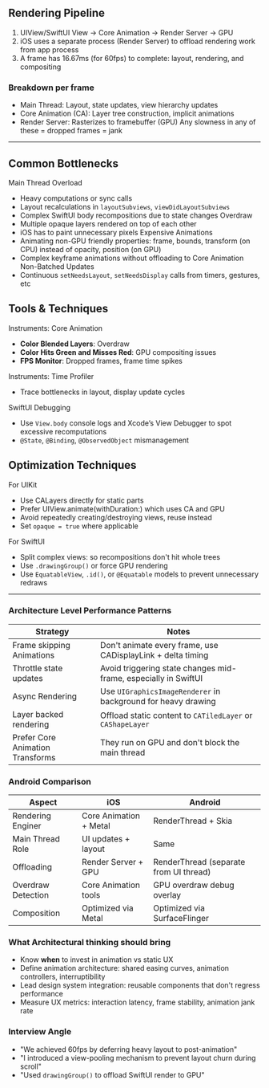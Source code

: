 ## Rendering Pipeline
1. UIView/SwiftUI View → Core Animation → Render Server → GPU
2. iOS uses a separate process (Render Server) to offload rendering work from app process
3. A frame has 16.67ms (for 60fps) to complete: layout, rendering, and compositing

### Breakdown per frame
- Main Thread: Layout, state updates, view hierarchy updates
- Core Animation (CA): Layer tree construction, implicit animations
- Render Server: Rasterizes to framebuffer (GPU)
Any slowness in any of these = dropped frames = jank

---
## Common Bottlenecks
Main Thread Overload
- Heavy computations or sync calls
- Layout recalculations in `layoutSubviews`, `viewDidLayoutSubviews`
- Complex SwiftUI body recompositions due to state changes
Overdraw
- Multiple opaque layers rendered on top of each other
- iOS has to paint unnecessary pixels
Expensive Animations
- Animating non-GPU friendly properties: frame, bounds, transform (on CPU) instead of opacity, position (on GPU)
- Complex keyframe animations without offloading to Core Animation
Non-Batched Updates
- Continuous `setNeedsLayout`, `setNeedsDisplay` calls from timers, gestures, etc

## Tools & Techniques
Instruments: Core Animation
- **Color Blended Layers**: Overdraw
- **Color Hits Green and Misses Red**: GPU compositing issues
- **FPS Monitor**: Dropped frames, frame time spikes

Instruments: Time Profiler
- Trace bottlenecks in layout, display update cycles

SwiftUI Debugging
- Use `View.body` console logs and Xcode’s View Debugger to spot excessive recomputations
- `@State`, `@Binding`, `@ObservedObject` mismanagement

## Optimization Techniques
For UIKit
- Use CALayers directly for static parts
- Prefer UIView.animate(withDuration:) which uses CA and GPU
- Avoid repeatedly creating/destroying views, reuse instead
- Set `opaque = true` where applicable

For SwiftUI
- Split complex views: so recompositions don't hit whole trees
- Use `.drawingGroup()` or force GPU rendering
- Use `EquatableView`, `.id()`, or `@Equatable` models to prevent unnecessary redraws

---
### Architecture Level Performance Patterns

| Strategy                         | Notes                                                           |
| -------------------------------- | --------------------------------------------------------------- |
| Frame skipping Animations        | Don't animate every frame, use CADisplayLink + delta timing     |
| Throttle state updates           | Avoid triggering state changes mid-frame, especially in SwiftUI |
| Async Rendering                  | Use `UIGraphicsImageRenderer` in background for heavy drawing   |
| Layer backed rendering           | Offload static content to `CATiledLayer` or `CAShapeLayer`      |
| Prefer Core Animation Transforms | They run on GPU and don't block the main thread                 |

### Android Comparison

| Aspect             | iOS                    | Android                                |
| ------------------ | ---------------------- | -------------------------------------- |
| Rendering Enginer  | Core Animation + Metal | RenderThread + Skia                    |
| Main Thread Role   | UI updates + layout    | Same                                   |
| Offloading         | Render Server + GPU    | RenderThread (separate from UI thread) |
| Overdraw Detection | Core Animation tools   | GPU overdraw debug overlay             |
| Composition        | Optimized via Metal    | Optimized via SurfaceFlinger           |

### What Architectural thinking should bring
- Know **when** to invest in animation vs static UX
- Define animation architecture: shared easing curves, animation controllers, interruptibility
- Lead design system integration: reusable components that don't regress performance
- Measure UX metrics: interaction latency, frame stability, animation jank rate

### Interview Angle
- "We achieved 60fps by deferring heavy layout to post-animation"
- "I introduced a view-pooling mechanism to prevent layout churn during scroll"
- "Used `drawingGroup()` to offload SwiftUI render to GPU"